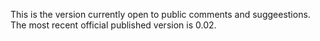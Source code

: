 This is the version currently open to public comments and suggeestions. The most recent official published version is 0.02.

